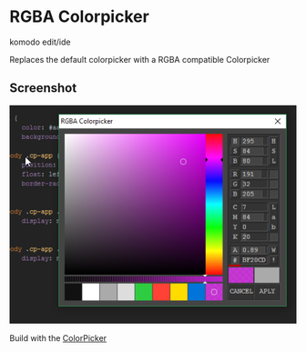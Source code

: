 # RGBA Colorpicker
komodo edit/ide

Replaces the default colorpicker with a RGBA compatible Colorpicker

## Screenshot
![screenshot](screenshot01.png)


Build with the [ColorPicker](http://www.dematte.at/colorPicker/)

